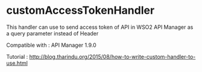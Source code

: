 # customAccessTokenHandler
This handler can use to send access token of API in WSO2 API Manager as a query parameter instead of Header


Compatible with : API Manager 1.9.0

Tutorial : http://blog.tharindu.org/2015/08/how-to-write-custom-handler-to-use.html